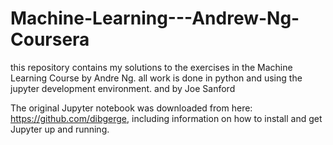 # Machine-Learning---Andrew-Ng-Coursera
this repository contains my solutions to the exercises in the Machine Learning Course by Andre Ng. 
all work is done in python and using the jupyter development environment.
and by Joe Sanford

The original Jupyter notebook was downloaded from here: 
https://github.com/dibgerge, including information on how to install and get Jupyter up and running.
